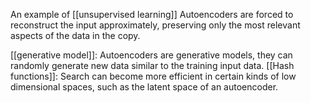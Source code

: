 An example of [[unsupervised learning]]
Autoencoders are forced to reconstruct the input approximately, preserving only the most relevant aspects of the data in the copy.

[[generative model]]: Autoencoders are generative models, they can randomly generate new data similar to the training input data.
[[Hash functions]]: Search can become more efficient in certain kinds of low dimensional spaces, such as the latent space of an autoencoder.